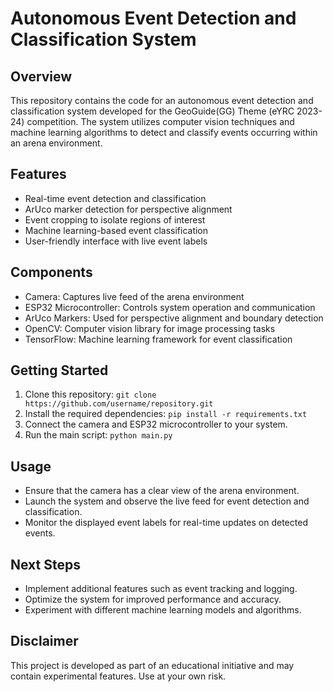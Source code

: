 # Autonomous Event Detection and Classification System

## Overview
This repository contains the code for an autonomous event detection and classification system developed for the GeoGuide(GG) Theme (eYRC 2023-24) competition. The system utilizes computer vision techniques and machine learning algorithms to detect and classify events occurring within an arena environment.

## Features
- Real-time event detection and classification
- ArUco marker detection for perspective alignment
- Event cropping to isolate regions of interest
- Machine learning-based event classification
- User-friendly interface with live event labels

## Components
- Camera: Captures live feed of the arena environment
- ESP32 Microcontroller: Controls system operation and communication
- ArUco Markers: Used for perspective alignment and boundary detection
- OpenCV: Computer vision library for image processing tasks
- TensorFlow: Machine learning framework for event classification

## Getting Started
1. Clone this repository: `git clone https://github.com/username/repository.git`
2. Install the required dependencies: `pip install -r requirements.txt`
3. Connect the camera and ESP32 microcontroller to your system.
4. Run the main script: `python main.py`

## Usage
- Ensure that the camera has a clear view of the arena environment.
- Launch the system and observe the live feed for event detection and classification.
- Monitor the displayed event labels for real-time updates on detected events.

## Next Steps
- Implement additional features such as event tracking and logging.
- Optimize the system for improved performance and accuracy.
- Experiment with different machine learning models and algorithms.

## Disclaimer
This project is developed as part of an educational initiative and may contain experimental features. Use at your own risk.


